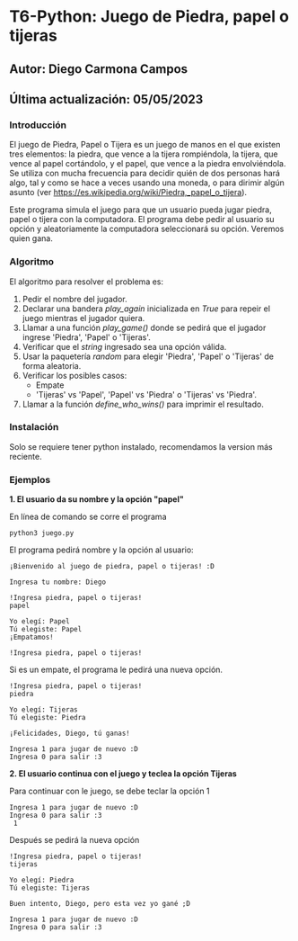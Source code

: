 # T6-Python: Juego de Piedra, papel o tijeras

## Autor: Diego Carmona Campos
## Última actualización: 05/05/2023

### **Introducción**

El juego de Piedra, Papel o Tijera es un juego de manos en el que existen tres elementos: la piedra, que vence a la tijera rompiéndola, la tijera, que vence al papel cortándolo, y el papel, que vence a la piedra envolviéndola. Se utiliza con mucha frecuencia para decidir quién de dos personas hará algo, tal y como se hace a veces usando una moneda, o para dirimir algún asunto (ver https://es.wikipedia.org/wiki/Piedra,_papel_o_tijera). 

Este programa simula el juego para que un usuario pueda jugar piedra, papel o tijera con la computadora.
El programa debe pedir al usuario su opción y aleatoriamente la computadora seleccionará su opción. Veremos quien gana.


### **Algoritmo**

El algoritmo para resolver el problema es:

1. Pedir el nombre del jugador.
2. Declarar una bandera *play_again* inicializada en *True* para repeir el juego mientras el jugador quiera.
3. Llamar a una función *play_game()* donde se pedirá que el jugador ingrese 'Piedra', 'Papel' o 'Tijeras'.
4. Verificar que el *string* ingresado sea una opción válida.
5. Usar la paquetería *random* para elegir 'Piedra', 'Papel' o 'Tijeras' de forma aleatoria. 
6. Verificar los posibles casos:
    - Empate
    - 'Tijeras' vs 'Papel', 'Papel' vs 'Piedra' o 'Tijeras' vs 'Piedra'.
7. Llamar a la función *define_who_wins()* para imprimir el resultado.


### Instalación

Solo se requiere tener python instalado, recomendamos la version más reciente.

### Ejemplos

**1. El usuario da su nombre y la opción "papel"**

En línea de comando se corre el programa
```
python3 juego.py

```

El programa pedirá nombre y la opción al usuario:

```
¡Bienvenido al juego de piedra, papel o tijeras! :D

Ingresa tu nombre: Diego

!Ingresa piedra, papel o tijeras!
papel

Yo elegí: Papel
Tú elegiste: Papel
¡Empatamos!

!Ingresa piedra, papel o tijeras!
```

Si es un empate, el programa le pedirá una nueva opción.

```
!Ingresa piedra, papel o tijeras!
piedra

Yo elegí: Tijeras
Tú elegiste: Piedra

¡Felicidades, Diego, tú ganas!

Ingresa 1 para jugar de nuevo :D 
Ingresa 0 para salir :3
```

**2. El usuario continua con el juego y teclea la opción Tijeras**

Para continuar con le juego, se debe teclar la opción 1
```
Ingresa 1 para jugar de nuevo :D 
Ingresa 0 para salir :3
 1
```

Después se pedirá la nueva opción

```
!Ingresa piedra, papel o tijeras!
tijeras

Yo elegí: Piedra
Tú elegiste: Tijeras

Buen intento, Diego, pero esta vez yo gané ;D

Ingresa 1 para jugar de nuevo :D 
Ingresa 0 para salir :3

```
